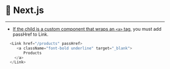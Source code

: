# 🔼&nbsp;Next.js

---

- [If the child is a custom component that wraps an `<a>` tag](https://nextjs.org/docs/api-reference/next/link#if-the-child-is-a-custom-component-that-wraps-an-a-tag),
 you must add passHref to Link.
```ts
  <Link href="/products" passHref>
     <a className="font-bold underline" target="_blank"> 
        Products
    </a>
  </Link>
```
